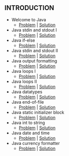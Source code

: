 ## INTRODUCTION

*  Welcome to Java
   - [Problem](https://www.hackerrank.com/challenges/welcome-to-java/problem) | [Solution](https://github.com/dimitrietataru/hackerrank/tree/java/Java/01.%20Introduction/01%20-%20Welcome%20to%20Java)
*  Java stdin and stdout I
   - [Problem](https://www.hackerrank.com/challenges/java-stdin-and-stdout-1/problem) | [Solution](https://github.com/dimitrietataru/hackerrank/tree/java/Java/01.%20Introduction/02%20-%20Java%20stdin%20and%20stdout%20I)
*  Java if-else
   - [Problem](https://www.hackerrank.com/challenges/java-if-else/problem) | [Solution](https://github.com/dimitrietataru/hackerrank/tree/java/Java/01.%20Introduction/03%20-%20Java%20if-else)
*  Java stdin and stdout II
   - [Problem](https://www.hackerrank.com/challenges/java-stdin-stdout/problem) | [Solution](https://github.com/dimitrietataru/hackerrank/tree/java/Java/01.%20Introduction/04%20-%20Java%20stdin%20and%20stdout%20II)
*  Java output formatting
   - [Problem](https://www.hackerrank.com/challenges/java-output-formatting/problem) | [Solution](https://github.com/dimitrietataru/hackerrank/tree/java/Java/01.%20Introduction/05%20-%20Java%20output%20formatting)
*  Java loops I
   - [Problem](https://www.hackerrank.com/challenges/java-loops-i/problem) | [Solution](https://github.com/dimitrietataru/hackerrank/tree/java/Java/01.%20Introduction/06%20-%20Java%20loops%20I)
*  Java loops II
   - [Problem](https://www.hackerrank.com/challenges/java-loops/problem) | [Solution](https://github.com/dimitrietataru/hackerrank/tree/java/Java/01.%20Introduction/07%20-%20Java%20loops%20II)
*  Java datatypes
   - [Problem](https://www.hackerrank.com/challenges/java-datatypes/problem) | [Solution](https://github.com/dimitrietataru/hackerrank/tree/java/Java/01.%20Introduction/08%20-%20Java%20datatypes)
*  Java end-of-file
   - [Problem](https://www.hackerrank.com/challenges/java-end-of-file/problem) | [Solution](https://github.com/dimitrietataru/hackerrank/tree/java/Java/01.%20Introduction/09%20-%20Java%20end-of-file)
*  Java static initializer block
   - [Problem](https://www.hackerrank.com/challenges/java-static-initializer-block/problem) | [Solution](https://github.com/dimitrietataru/hackerrank/tree/java/Java/01.%20Introduction/10%20-%20Java%20static%20initializer%20block)
*  Java int to string
   - [Problem](https://www.hackerrank.com/challenges/java-int-to-string/problem) | [Solution](https://github.com/dimitrietataru/hackerrank/tree/java/Java/01.%20Introduction/11%20-%20Java%20int%20to%20string)
*  Java date and time
   - [Problem](https://www.hackerrank.com/challenges/java-date-and-time/problem) | [Solution](https://github.com/dimitrietataru/hackerrank/tree/java/Java/01.%20Introduction/12%20-%20Java%20date%20and%20time)
*  Java currency formatter
   - [Problem](https://www.hackerrank.com/challenges/java-currency-formatter/problem) | [Solution](https://github.com/dimitrietataru/hackerrank/tree/java/Java/01.%20Introduction/13%20-%20Java%20currency%20formatter)

